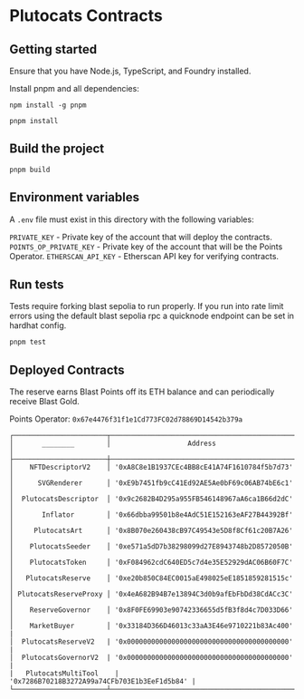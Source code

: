# Plutocats Contracts

## Getting started
Ensure that you have Node.js, TypeScript, and Foundry installed.

Install pnpm and all dependencies:
```
npm install -g pnpm
```
```
pnpm install
```

## Build the project
```
pnpm build
```

## Environment variables
A `.env` file must exist in this directory with the following variables:

`PRIVATE_KEY` - Private key of the account that will deploy the contracts.
`POINTS_OP_PRIVATE_KEY` - Private key of the account that will be the Points Operator.
`ETHERSCAN_API_KEY` - Etherscan API key for verifying contracts.

## Run tests
Tests require forking blast sepolia to run properly. If you run into rate limit errors
using the default blast sepolia rpc a quicknode endpoint can be set in hardhat config.

```
pnpm test
```

## Deployed Contracts

The reserve earns Blast Points off its ETH balance and can periodically receive Blast Gold. 

Points Operator: `0x67e4476f31f1e1Cd773FC02d78869D14542b379a`

```
┌───────────────────────┬──────────────────────────────────────────────┬
│       ________        │                   Address                    │
├───────────────────────┼──────────────────────────────────────────────┼
│    NFTDescriptorV2    │ '0xA8C8e1B1937CEc4BB8cE41A74F1610784f5b7d73' │ 
│      SVGRenderer      │ '0xE9b7451fb9cC41Ed92AE5Ae0bF69c06AB74bE6c1' │ 
│  PlutocatsDescriptor  │ '0x9c2682B4D295a955FB546148967aA6ca1B66d2dC' │ 
│       Inflator        │ '0x66dbba99501b8e4AdC51E152163eAF27B44392Bf' │ 
│     PlutocatsArt      │ '0x8B070e260438cB97C49543e5D8f8Cf61c20B7A26' │ 
│    PlutocatsSeeder    │ '0xe571a5dD7b38298099d27E8943748b2D8572050B' │ 
│    PlutocatsToken     │ '0xF084962cdC640ED5c7d4e35E52929dAC06B60F7C' │ 
│   PlutocatsReserve    │ '0xe20b850C84EC0015aE498025eE1851859281515c' │ 
│ PlutocatsReserveProxy │ '0x4eA682B94B7e13894C3d0b9afEbFbDd38CdACc3C' │ 
│    ReserveGovernor    │ '0x8F0FE69903e90742336655d5fB3f8d4c7D033D66' │ 
│    MarketBuyer        │ '0x33184D366D46013c33aA3E46e9710221b83Ac400' |
│  PlutocatsReserveV2   | '0x0000000000000000000000000000000000000000' |
│  PlutocatsGovernorV2  | '0x0000000000000000000000000000000000000000' |
|   PlutocatsMultiTool    | '0x7286B70218B3272A99a74CFb703E1b3EeF1d5b84' |
└───────────────────────┴──────────────────────────────────────────────┴
```

